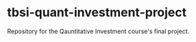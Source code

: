 # tbsi-quant-investment-project
Repository for the Qauntitative Investment course's final project. 
